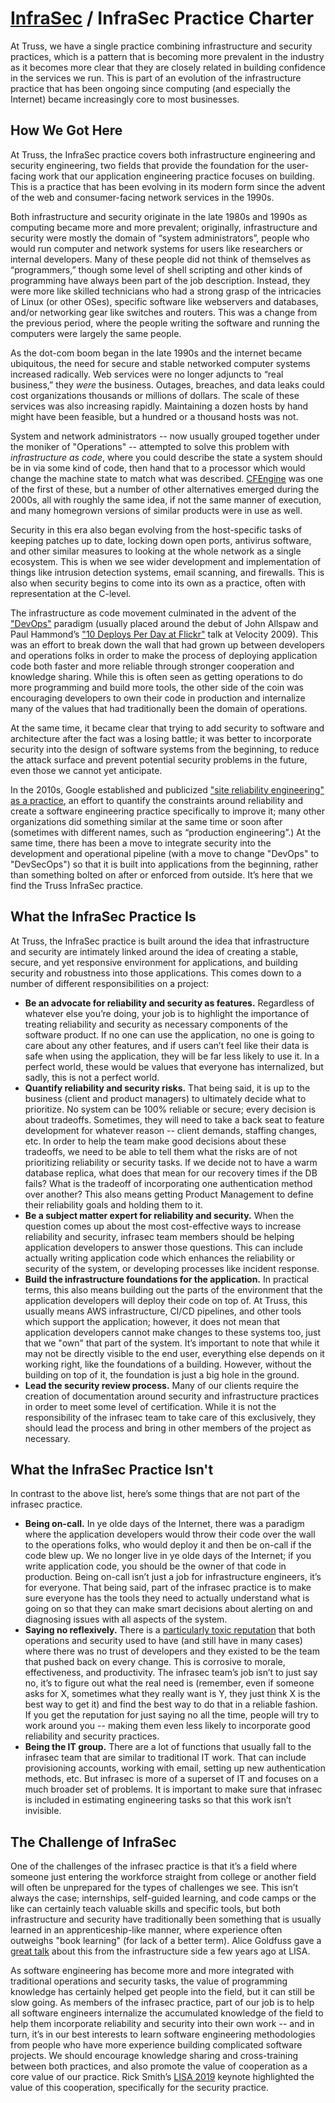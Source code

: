 # [InfraSec](README.md) / InfraSec Practice Charter

At Truss, we have a single practice combining infrastructure and security
practices, which is a pattern that is becoming more prevalent in the
industry as it becomes more clear that they are closely related in
building confidence in the services we run. This is part of an evolution
of the infrastructure practice that has been ongoing since computing
(and especially the Internet) became increasingly core to most businesses.

## How We Got Here

At Truss, the InfraSec practice covers both infrastructure engineering
and security engineering, two fields that provide the foundation for
the user-facing work that our application engineering practice focuses
on building. This is a practice that has been evolving in its modern
form since the advent of the web and consumer-facing network services
in the 1990s.

Both infrastructure and security originate in the late 1980s and 1990s
as computing became more and more prevalent; originally, infrastructure
and security were mostly the domain of “system administrators”, people
who would run computer and network systems for users like researchers
or internal developers. Many of these people did not think of themselves
as “programmers,” though some level of shell scripting and other kinds
of programming have always been part of the job description. Instead,
they were more like skilled technicians who had a strong grasp of the
intricacies of Linux (or other OSes), specific software like webservers
and databases, and/or networking gear like switches and routers. This
was a change from the previous period, where the people writing the
software and running the computers were largely the same people.

As the dot-com boom began in the late 1990s and the internet became
ubiquitous, the need for secure and stable networked computer systems
increased radically. Web services were no longer adjuncts to “real
business,” they *were* the business. Outages, breaches, and data leaks
could cost organizations thousands or millions of dollars. The scale
of these services was also increasing rapidly. Maintaining a dozen
hosts by hand might have been feasible, but a hundred or a thousand
hosts was not.

System and network administrators -- now usually grouped together under
the moniker of "Operations" -- attempted to solve this problem with
*infrastructure as code*, where you could describe the state a system
should be in via some kind of code, then hand that to a processor which
would change the machine state to match what was described.
[CFEngine](https://en.wikipedia.org/wiki/CFEngine) was one of the first
of these, but a number of other alternatives emerged during the 2000s,
all with roughly the same idea, if not the same manner of execution, and
many homegrown versions of similar products were in use as well.

Security in this era also began evolving from the host-specific tasks of
keeping patches up to date, locking down open ports, antivirus software,
and other similar measures to looking at the whole network as a single
ecosystem. This is when we see wider development and implementation of
things like intrusion detection systems, email scanning, and firewalls.
This is also when security begins to come into its own as a practice,
often with representation at the C-level.

The infrastructure as code movement culminated in the advent of the
["DevOps"](https://en.wikipedia.org/wiki/DevOps) paradigm (usually placed
around the debut of John Allspaw and Paul Hammond’s ["10 Deploys Per Day
at Flickr"](https://www.youtube.com/watch?v=LdOe18KhtT4) talk at Velocity
2009). This was an effort to break down the wall that had grown up between
developers and operations folks in order to make the process of deploying
application code both faster and more reliable through stronger
cooperation and knowledge sharing. While this is often seen as getting
operations to do more programming and build more tools, the other side
of the coin was encouraging developers to own their code in production
and internalize many of the values that had traditionally been the
domain of operations.

At the same time, it became clear that trying to add security to software
and architecture after the fact was a losing battle; it was better to
incorporate security into the design of software systems from the
beginning, to reduce the attack surface and prevent potential security
problems in the future, even those we cannot yet anticipate.

In the 2010s, Google established and publicized ["site reliability
engineering" as a practice](https://landing.google.com/sre/books/), an
effort to quantify the constraints around reliability and create a
software engineering practice specifically to improve it; many other
organizations did something similar at the same time or soon after
(sometimes with different names, such as “production engineering”.)
At the same time, there has been a move to integrate security into the
development and operational pipeline (with a move to change "DevOps" to
"DevSecOps") so that it is built into applications from the beginning,
rather than something bolted on after or enforced from outside. It’s
here that we find the Truss InfraSec practice.

## What the InfraSec Practice Is

At Truss, the InfraSec practice is built around the idea that
infrastructure and security are intimately linked around the idea of
creating a stable, secure, and yet responsive environment for applications,
and building security and robustness into those applications. This comes
down to a number of different responsibilities on a project:

- **Be an advocate for reliability and security as features.** Regardless
  of whatever else you’re doing, your job is to highlight the importance
  of treating reliability and security as necessary components of the
  software product. If no one can use the application, no one is going to
  care about any other features, and if users can’t feel like their data
  is safe when using the application, they will be far less likely to use
  it. In a perfect world, these would be values that everyone has
  internalized, but sadly, this is not a perfect world.
- **Quantify reliability and security risks.** That being said, it is up
  to the business (client and product managers) to ultimately decide what
  to prioritize. No system can be 100% reliable or secure; every decision
  is about tradeoffs. Sometimes, they will need to take a back seat to
  feature development for whatever reason -- client demands, staffing
  changes, etc. In order to help the team make good decisions about these
  tradeoffs, we need to be able to tell them what the risks are of not
  prioritizing reliability or security tasks. If we decide not to have a
  warm database replica, what does that mean for our recovery times if
  the DB fails? What is the tradeoff of incorporating one authentication
  method over another? This also means getting Product Management to
  define their reliability goals and holding them to it.
- **Be a subject matter expert for reliability and security.** When the
  question comes up about the most cost-effective ways to increase
  reliability and security, infrasec team members should be helping
  application developers to answer those questions. This can include
  actually writing application code which enhances the reliability or
  security of the system, or developing processes like incident response.
- **Build the infrastructure foundations for the application.** In
  practical terms, this also means building out the parts of the
  environment that the application developers will deploy their code on
  top of. At Truss, this usually means AWS infrastructure, CI/CD pipelines,
  and other tools which support the application; however, it does not mean
  that application developers cannot make changes to these systems too,
  just that we "own" that part of the system. It’s important to note
  that while it may not be directly visible to the end user, everything
  else depends on it working right, like the foundations of a building.
  However, without the building on top of it, the foundation is just a
  big hole in the ground.
- **Lead the security review process.** Many of our clients require the
  creation of documentation around security and infrastructure practices
  in order to meet some level of certification. While it is not the
  responsibility of the infrasec team to take care of this exclusively,
  they should lead the process and bring in other members of the project
  as necessary.

## What the InfraSec Practice Isn't

In contrast to the above list, here’s some things that are not part
of the infrasec practice.

- **Being on-call.** In ye olde days of the Internet, there was a
  paradigm where the application developers would throw their code over
  the wall to the operations folks, who would deploy it and then be
  on-call if the code blew up. We no longer live in ye olde days of the
  Internet; if you write application code, you should be the owner of
  that code in production. Being on-call isn’t just a job for
  infrastructure engineers, it’s for everyone. That being said, part of
  the infrasec practice is to make sure everyone has the tools they need
  to actually understand what is going on so that they can make smart
  decisions about alerting on and diagnosing issues with all aspects of
  the system.
- **Saying no reflexively.** There is a [particularly toxic
  reputation](https://en.wikipedia.org/wiki/Bastard_Operator_From_Hell)
  that both operations and security used to have (and still have in
  many cases) where there was no trust of developers and they existed to
  be the team that pushed back on every change. This is corrosive to
  morale, effectiveness, and productivity. The infrasec team’s job
  isn’t to just say no, it’s to figure out what the real need is
  (remember, even if someone asks for X, sometimes what they really want
  is Y, they just think X is the best way to get it) and find the best
  way to do that in a reliable fashion. If you get the reputation for
  just saying no all the time, people will try to work around you --
  making them even less likely to incorporate good reliability and
  security practices.
- **Being the IT group.** There are a lot of functions that usually fall
  to the infrasec team that are similar to traditional IT work. That can
  include provisioning accounts, working with email, setting up new
  authentication methods, etc. But infrasec is more of a superset of IT
  and focuses on a much broader set of problems. It is important to make
  sure that infrasec is included in estimating engineering tasks so that
  this work isn’t invisible.

## The Challenge of InfraSec

One of the challenges of the infrasec practice is that it’s a field
where someone just entering the workforce straight from college or
another field will often be unprepared for the types of challenges we
see. This isn’t always the case; internships, self-guided learning, and
code camps or the like can certainly teach valuable skills and specific
tools, but both infrastructure and security have traditionally been
something that is usually learned in an apprenticeship-like manner, where
experience often outweighs "book learning" (for lack of a better term).
Alice Goldfuss gave a [great
talk](https://www.usenix.org/conference/lisa16/conference-program/presentation/goldfuss)
about this from the infrastructure side a few years ago at LISA.

As software engineering has become more and more integrated with
traditional operations and security tasks, the value of programming
knowledge has certainly helped get people into the field, but it can
still be slow going. As members of the infrasec practice, part of our
job is to help all software engineers internalize the accumulated
knowledge of the field to help them incorporate reliability and security
into their own work -- and in turn, it’s in our best interests to learn
software engineering methodologies from people who have more experience
building complicated software projects. We should encourage knowledge
sharing and cross-training between both practices, and also promote the
value of cooperation as a core value of our practice. Rick Smith’s [LISA
2019](https://www.usenix.org/conference/lisa19/presentation/smith)
keynote highlighted the value of this cooperation, specifically for the
security practice.
